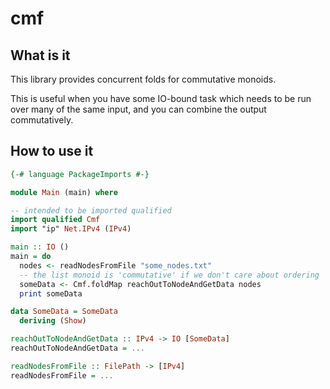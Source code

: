 cmf
===

## What is it
This library provides concurrent folds for commutative monoids.

This is useful when you have some IO-bound task which needs to be run over many of the same input, and you can combine
the output commutatively.

## How to use it

```haskell
{-# language PackageImports #-}

module Main (main) where

-- intended to be imported qualified
import qualified Cmf
import "ip" Net.IPv4 (IPv4)

main :: IO ()
main = do
  nodes <- readNodesFromFile "some_nodes.txt"
  -- the list monoid is 'commutative' if we don't care about ordering
  someData <- Cmf.foldMap reachOutToNodeAndGetData nodes
  print someData

data SomeData = SomeData
  deriving (Show)

reachOutToNodeAndGetData :: IPv4 -> IO [SomeData]
reachOutToNodeAndGetData = ...

readNodesFromFile :: FilePath -> [IPv4]
readNodesFromFile = ...
```
